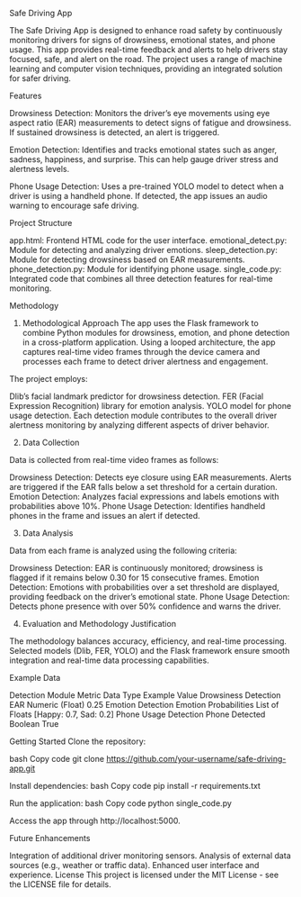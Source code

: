 Safe Driving App

The Safe Driving App is designed to enhance road safety by continuously monitoring drivers for signs of drowsiness, emotional states, and phone usage. This app provides real-time feedback and alerts to help drivers stay focused, safe, and alert on the road. The project uses a range of machine learning and computer vision techniques, providing an integrated solution for safer driving.

Features

Drowsiness Detection: Monitors the driver’s eye movements using eye aspect ratio (EAR) measurements to detect signs of fatigue and drowsiness. If sustained drowsiness is detected, an alert is triggered.

Emotion Detection: Identifies and tracks emotional states such as anger, sadness, happiness, and surprise. This can help gauge driver stress and alertness levels.

Phone Usage Detection: Uses a pre-trained YOLO model to detect when a driver is using a handheld phone. If detected, the app issues an audio warning to encourage safe driving.

Project Structure

app.html: Frontend HTML code for the user interface.
emotional_detect.py: Module for detecting and analyzing driver emotions.
sleep_detection.py: Module for detecting drowsiness based on EAR measurements.
phone_detection.py: Module for identifying phone usage.
single_code.py: Integrated code that combines all three detection features for real-time monitoring.

Methodology

1. Methodological Approach
The app uses the Flask framework to combine Python modules for drowsiness, emotion, and phone detection in a cross-platform application. Using a looped architecture, the app captures real-time video frames through the device camera and processes each frame to detect driver alertness and engagement.

The project employs:

Dlib’s facial landmark predictor for drowsiness detection.
FER (Facial Expression Recognition) library for emotion analysis.
YOLO model for phone usage detection.
Each detection module contributes to the overall driver alertness monitoring by analyzing different aspects of driver behavior.

2. Data Collection

Data is collected from real-time video frames as follows:

Drowsiness Detection: Detects eye closure using EAR measurements. Alerts are triggered if the EAR falls below a set threshold for a certain duration.
Emotion Detection: Analyzes facial expressions and labels emotions with probabilities above 10%.
Phone Usage Detection: Identifies handheld phones in the frame and issues an alert if detected.

3. Data Analysis

Data from each frame is analyzed using the following criteria:

Drowsiness Detection: EAR is continuously monitored; drowsiness is flagged if it remains below 0.30 for 15 consecutive frames.
Emotion Detection: Emotions with probabilities over a set threshold are displayed, providing feedback on the driver’s emotional state.
Phone Usage Detection: Detects phone presence with over 50% confidence and warns the driver.

4. Evaluation and Methodology Justification

The methodology balances accuracy, efficiency, and real-time processing. Selected models (Dlib, FER, YOLO) and the Flask framework ensure smooth integration and real-time data processing capabilities.

Example Data

Detection Module	Metric	Data Type	Example Value
Drowsiness Detection	EAR	Numeric (Float)	0.25
Emotion Detection	Emotion Probabilities	List of Floats	[Happy: 0.7, Sad: 0.2]
Phone Usage Detection	Phone Detected	Boolean	True

Getting Started
Clone the repository:

bash
Copy code
git clone https://github.com/your-username/safe-driving-app.git

Install dependencies:
bash
Copy code
pip install -r requirements.txt

Run the application:
bash
Copy code
python single_code.py

Access the app through http://localhost:5000.

Future Enhancements

Integration of additional driver monitoring sensors.
Analysis of external data sources (e.g., weather or traffic data).
Enhanced user interface and experience.
License
This project is licensed under the MIT License - see the LICENSE file for details.
